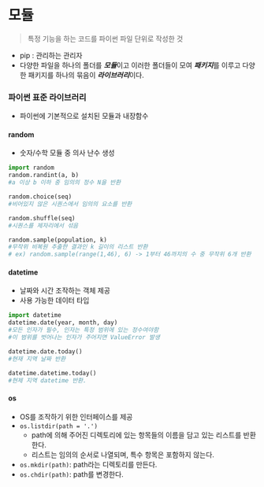 # 모듈

> 특정 기능을 하는 코드를 파이썬 파일 단위로 작성한 것

- pip : 관리하는 관리자
- 다양한 파일을 하나의 폴더를 ***모듈***이고 이러한 폴더들이 모여 ***패키지***를 이루고 다양한 패키지를 하나의 묶음이 
***라이브러리***이다. 

### 파이썬 표준 라이브러리

- 파이썬에 기본적으로 설치된 모듈과 내장함수

#### random

- 숫자/수학 모듈 중 의사 난수 생성

```python
import random
random.randint(a, b)
#a 이상 b 이하 중 임의의 정수 N을 반환

random.choice(seq)
#비어있지 않은 시퀀스에서 임의의 요소를 반환

random.shuffle(seq)
#시퀀스를 제자리에서 섞음

random.sample(population, k)
#무작위 비복원 추출한 결과인 k 길이의 리스트 반환
# ex) random.sample(range(1,46), 6) -> 1부터 46까지의 수 중 무작위 6개 반환
```

#### datetime

- 날짜와 시간 조작하는 객체 제공
- 사용 가능한 데이터 타입

```python
import datetime
datetime.date(year, month, day)
#모든 인자가 필수, 인자는 특정 범위에 있는 정수여야함
#이 범위를 벗어나는 인자가 주어지면 ValueError 발생

datetime.date.today()
#현재 지역 날짜 반환

datetime.datetime.today()
#현제 지역 datetime 반환. 
```

#### os

- OS를 조작하기 위한 인터페이스를 제공
- `os.listdir(path = '.')`
    - path에 의해 주어진 디렉토리에 있는 항목들의 이름을 담고 있는 리스트를 반환한다.
    - 리스트는 임의의 순서로 나열되며, 특수 항목은 포함하지 않는다.
- `os.mkdir(path)`: path라는 디렉토리를 만든다.
- `os.chdir(path)`: path를 변경한다.